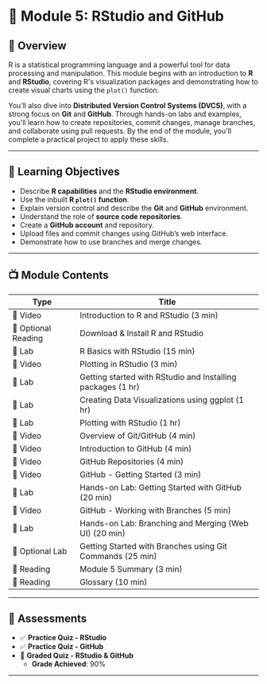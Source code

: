 # 📘 Module 5: RStudio and GitHub

## 🧠 Overview  
R is a statistical programming language and a powerful tool for data processing and manipulation. This module begins with an introduction to **R** and **RStudio**, covering R's visualization packages and demonstrating how to create visual charts using the `plot()` function.

You’ll also dive into **Distributed Version Control Systems (DVCS)**, with a strong focus on **Git** and **GitHub**. Through hands-on labs and examples, you'll learn how to create repositories, commit changes, manage branches, and collaborate using pull requests. By the end of the module, you'll complete a practical project to apply these skills.

---

## 🎯 Learning Objectives

- Describe **R capabilities** and the **RStudio environment**.
- Use the inbuilt **R `plot()` function**.
- Explain version control and describe the **Git** and **GitHub** environment.
- Understand the role of **source code repositories**.
- Create a **GitHub account** and repository.
- Upload files and commit changes using GitHub’s web interface.
- Demonstrate how to use branches and merge changes.

---

## 📺 Module Contents

| Type                | Title                                                                 |
|---------------------|-----------------------------------------------------------------------|
| 🎥 Video            | Introduction to R and RStudio (3 min)                                |
| 📖 Optional Reading | Download & Install R and RStudio                                     |
| 🧪 Lab              | R Basics with RStudio (15 min)                                       |
| 🎥 Video            | Plotting in RStudio (3 min)                                          |
| 🧪 Lab              | Getting started with RStudio and Installing packages (1 hr)          |
| 🧪 Lab              | Creating Data Visualizations using ggplot (1 hr)                     |
| 🧪 Lab              | Plotting with RStudio (1 hr)                                         |
| 🎥 Video            | Overview of Git/GitHub (4 min)                                       |
| 🎥 Video            | Introduction to GitHub (4 min)                                       |
| 🎥 Video            | GitHub Repositories (4 min)                                          |
| 🎥 Video            | GitHub - Getting Started (3 min)                                     |
| 🧪 Lab              | Hands-on Lab: Getting Started with GitHub (20 min)                   |
| 🎥 Video            | GitHub - Working with Branches (5 min)                               |
| 🧪 Lab              | Hands-on Lab: Branching and Merging (Web UI) (20 min)                |
| 🧪 Optional Lab     | Getting Started with Branches using Git Commands (25 min)            |
| 📖 Reading          | Module 5 Summary (3 min)                                             |
| 📖 Reading          | Glossary (10 min)                                                    |

---

## 📝 Assessments

- ✅ **Practice Quiz - RStudio**  
- ✅ **Practice Quiz - GitHub**  
- 🏁 **Graded Quiz - RStudio & GitHub**  
  - **Grade Achieved**: 90%

---
